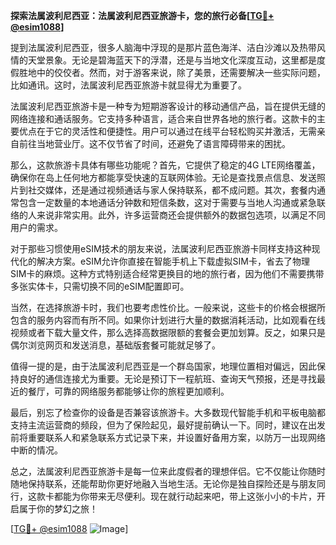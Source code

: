 **探索法属波利尼西亚：法属波利尼西亚旅游卡，您的旅行必备[[TG💪+ @esim1088](https://t.me/s/esim1088)]**

提到法属波利尼西亚，很多人脑海中浮现的是那片蓝色海洋、洁白沙滩以及热带风情的天堂景象。无论是碧海蓝天下的浮潜，还是与当地文化深度互动，这里都是度假胜地中的佼佼者。然而，对于游客来说，除了美景，还需要解决一些实际问题，比如通讯。这时，法属波利尼西亚旅游卡就显得尤为重要了。

法属波利尼西亚旅游卡是一种专为短期游客设计的移动通信产品，旨在提供无缝的网络连接和通话服务。它支持多种语言，适合来自世界各地的旅行者。这款卡的主要优点在于它的灵活性和便捷性。用户可以通过在线平台轻松购买并激活，无需亲自前往当地营业厅。这不仅节省了时间，还避免了语言障碍带来的困扰。

那么，这款旅游卡具体有哪些功能呢？首先，它提供了稳定的4G LTE网络覆盖，确保你在岛上任何地方都能享受快速的互联网体验。无论是查找景点信息、发送照片到社交媒体，还是通过视频通话与家人保持联系，都不成问题。其次，套餐内通常包含一定数量的本地通话分钟数和短信条数，这对于需要与当地人沟通或紧急联络的人来说非常实用。此外，许多运营商还会提供额外的数据包选项，以满足不同用户的需求。

对于那些习惯使用eSIM技术的朋友来说，法属波利尼西亚旅游卡同样支持这种现代化的解决方案。eSIM允许你直接在智能手机上下载虚拟SIM卡，省去了物理SIM卡的麻烦。这种方式特别适合经常更换目的地的旅行者，因为他们不需要携带多张实体卡，只需切换不同的eSIM配置即可。

当然，在选择旅游卡时，我们也要考虑性价比。一般来说，这些卡的价格会根据所包含的服务内容而有所不同。如果你计划进行大量的数据消耗活动，比如观看在线视频或者下载大量文件，那么选择高数据限额的套餐会更加划算。反之，如果只是偶尔浏览网页和发送消息，基础版套餐可能就足够了。

值得一提的是，由于法属波利尼西亚是一个群岛国家，地理位置相对偏远，因此保持良好的通信连接尤为重要。无论是预订下一程航班、查询天气预报，还是寻找最近的餐厅，可靠的网络服务都能够让你的旅程更加顺利。

最后，别忘了检查你的设备是否兼容该旅游卡。大多数现代智能手机和平板电脑都支持主流运营商的频段，但为了保险起见，最好提前确认一下。同时，建议在出发前将重要联系人和紧急联系方式记录下来，并设置好备用方案，以防万一出现网络中断的情况。

总之，法属波利尼西亚旅游卡是每一位来此度假者的理想伴侣。它不仅能让你随时随地保持联系，还能帮助你更好地融入当地生活。无论你是独自探险还是与朋友同行，这款卡都能为你带来无尽便利。现在就行动起来吧，带上这张小小的卡片，开启属于你的梦幻之旅！

[[TG💪+ @esim1088](https://t.me/s/esim1088) ![Image](https://i.postimg.cc/4NQfJmqS/Snipaste-2025-05-13-00-14-12.png)]